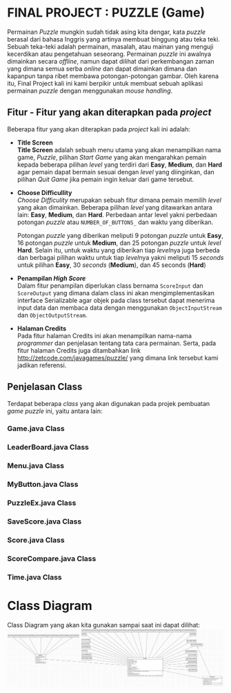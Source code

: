 # FINAL PROJECT : PUZZLE (Game)

Permainan *Puzzle* mungkin sudah tidak asing kita dengar, kata *puzzle* berasal dari bahasa Inggris yang artinya membuat binggung atau teka teki. Sebuah teka-teki adalah permainan, masalah, atau mainan yang menguji kecerdikan atau pengetahuan seseorang. Permainan *puzzle* ini awalnya dimainkan secara *offline*, namun dapat dilihat dari perkembangan zaman yang dimana semua serba *online* dan dapat dimainkan dimana dan kapanpun tanpa ribet membawa potongan-potongan gambar. Oleh karena itu, Final Project kali ini kami berpikir untuk membuat sebuah aplikasi permainan *puzzle* dengan menggunakan *mouse handling*.  
   ## Fitur - Fitur yang akan diterapkan pada *project*   
 Beberapa fitur yang akan diterapkan pada *project* kali ini adalah: 
- **Title Screen**<br>
**Title Screen** adalah sebuah menu utama yang akan menampilkan nama game, *Puzzle*, pilihan *Start Game* yang akan mengarahkan pemain kepada beberapa pilihan *level* yang terdiri dari **Easy**, **Medium**, dan **Hard** agar pemain dapat bermain sesuai dengan *level* yang diinginkan, dan pilihan *Quit Game* jika pemain ingin keluar dari game tersebut.

- **Choose Difficullity**<br>
*Choose Difficulity* merupakan sebuah fitur dimana pemain memilih *level* yang akan dimainkan. Beberapa pilihan *level* yang ditawarkan antara lain: **Easy**, **Medium**, dan **Hard**. Perbedaan antar level yakni perbedaan potongan *puzzle* atau `NUMBER_OF_BUTTONS_` dan waktu yang diberikan. 

  Potongan *puzzle* yang diberikan meliputi 9 potongan *puzzle* untuk **Easy**, 16 potongan *puzzle* untuk **Medium**, dan 25 potongan *puzzle* untuk *level* **Hard**. Selain itu, untuk waktu yang diberikan tiap *level*nya juga berbeda dan berbagai pilihan waktu untuk tiap *level*nya yakni meliputi 15 *seconds* untuk pilihan **Easy**, 30 *seconds* (**Medium**), dan 45 seconds (**Hard**)
  
- **Penampilan *High Score***<br> 
Dalam fitur penampilan diperlukan class bernama `ScoreInput` dan `ScoreOutput` yang dimana dalam class ini akan mengimplementasikan interface Serializable agar objek pada class tersebut dapat menerima input data dan membaca data dengan menggunakan `ObjectInputStream` dan `ObjectOutputStream`.

- **Halaman Credits**<br>
Pada fitur halaman Credits ini akan menampilkan nama-nama *programmer* dan penjelasan tentang tata cara permainan. Serta, pada fitur halaman Credits juga ditambahkan link http://zetcode.com/javagames/puzzle/ yang dimana link tersebut kami jadikan referensi.

## Penjelasan Class 
Terdapat beberapa *class* yang akan digunakan pada projek pembuatan *game* *puzzle* ini, yaitu antara lain: 
### Game.java Class
   
### LeaderBoard.java Class
   
### Menu.java Class

### MyButton.java Class

### PuzzleEx.java Class

### SaveScore.java Class

### Score.java Class

### ScoreCompare.java Class

### Time.java Class
   

# Class Diagram 
  Class Diagram yang akan kita gunakan sampai saat ini dapat dilihat: 
  ![classdiagram](https://github.com/rayhandaffa/FinalProject/blob/main/class%20diagram/class%20diagram%20game.jpg)
